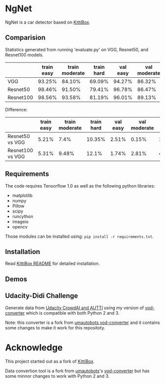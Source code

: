 # NgNet

NgNet is a car detector based on [KittiBox](https://github.com/MarvinTeichmann/KittiBox).

## Comparision

Statistics generated from running 'evaluate.py' on VGG, Resnet50, and Resnet100 models.

|           	| train easy 	| train moderate 	| train hard 	| val easy 	| val moderate 	| val hard 	| speed (msec) 	| speed (fps) 	| post (msec) 	|
|-----------	|------------	|----------------	|------------	|----------	|--------------	|----------	|--------------	|-------------	|-------------	|
| VGG       	| 93.25%     	| 84.10%         	| 69.09%     	| 94.27%   	| 86.32%       	| 70.78%   	| 104.4554     	| 9.5735      	| 3.5804      	|
| Resnet50  	| 98.46%     	| 91.50%         	| 79.41%     	| 96.78%   	| 86.47%       	| 72.33%   	| 59.9431      	| 16.6825     	| 3.1012      	|
| Resnet100 	| 98.56%     	| 93.58%         	| 81.19%     	| 96.01%   	| 89.13%       	| 75.02%   	| 98.4383      	| 10.1506     	| 2.9213      	|

Difference:

|                  	| train easy 	| train moderate 	| train hard 	| val easy 	| val moderate 	| val hard 	| speed 	|
|------------------	|------------	|----------------	|------------	|----------	|--------------	|----------	|-------	|
| Resnet50 vs VGG  	| 5.21%      	| 7.4%           	| 10.35%     	| 2.51%    	| 0.15%        	| 1.55%    	| x1.74 	|
| Resnet100 vs VGG 	| 5.31%      	| 9.48%          	| 12.1%      	| 1.74%    	| 2.81%        	| 4.24%    	| x1.06 	|

## Requirements

The code requires Tensorflow 1.0 as well as the following python libraries: 

* matplotlib
* numpy
* Pillow
* scipy
* runcython
* imageio
* opencv

Those modules can be installed using: `pip install -r requirements.txt`.

## Installation

Read [KittiBox README](https://github.com/nghiattran/ngnet/blob/master/KittiBox_README.md) for detailed installation.

## Demos

## Udacity-Didi Challenge

Generate data from [Udacity CrowdAI and AUTTI](https://github.com/udacity/self-driving-car/tree/master/annotations)
using my version of [vod-converter](https://github.com/nghiattran/vod-converter) which is compatible with both Python 2 
and 3. 

Note: this converter is a fork from
[umautobots vod-converter](https://github.com/umautobots/vod-converter) and it contains some changes to make it work
for this repositoty.

# Acknowledge

This project started out as a fork of [KittiBox](https://github.com/MarvinTeichmann/KittiBox).

Data convertion tool is a fork from [umautobots](https://github.com/umautobots)'s [vod-converter](https://github.com/umautobots/vod-converter)
but has some minnor changes to work with Python 2 
and 3.